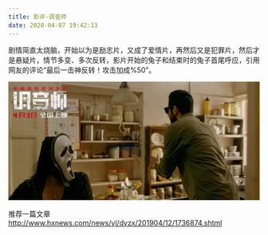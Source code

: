 ```yaml
---
title: 影评-调音师
date: 2020-04-07 19:42:13
---
```

剧情简直太烧脑，开始以为是励志片，又成了爱情片，再然后又是犯罪片，然后才是悬疑片，情节多变、多次反转，影片开始的兔子和结束时的兔子首尾呼应，引用网友的评论“最后一击神反转！攻击加成%50”。

<div align=center>

![](/img/tiaoyinshi.jpg)

</div>


推荐一篇文章
http://www.hxnews.com/news/yl/dyzx/201904/12/1736874.shtml